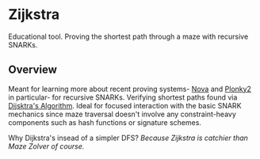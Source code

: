 # Zijkstra

Educational tool. Proving the shortest path through a maze with recursive SNARKs. 

## Overview

Meant for learning more about recent proving systems- [Nova](https://github.com/microsoft/Nova) and [Plonky2](https://github.com/mir-protocol/plonky2) in particular- for recursive SNARKs. Verifying shortest paths found via [Dijsktra's Algorithm](https://www.geeksforgeeks.org/dijkstras-shortest-path-algorithm-greedy-algo-7/). Ideal for focused interaction with the basic SNARK mechanics since maze traversal doesn't involve any constraint-heavy components such as hash functions or signature schemes.

Why Dijkstra's insead of a simpler DFS? *Because Zijkstra is catchier than Maze Zolver of course.*
